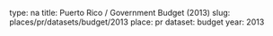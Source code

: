 type: na
title: Puerto Rico / Government Budget (2013)
slug: places/pr/datasets/budget/2013
place: pr
dataset: budget
year: 2013

